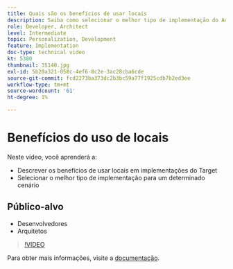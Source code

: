 ```yaml
---
title: Quais são os benefícios de usar locais
description: Saiba como selecionar o melhor tipo de implementação do Adobe Target para um determinado cenário.
role: Developer, Architect
level: Intermediate
topic: Personalization, Development
feature: Implementation
doc-type: technical video
kt: 5380
thumbnail: 35140.jpg
exl-id: 5b20a321-058c-4ef6-8c2e-3ac28cba6cde
source-git-commit: fcd2273ba373dc2b3bc59a77f1925cdb7b2ed3ee
workflow-type: tm+mt
source-wordcount: '61'
ht-degree: 1%

---
```


# Benefícios do uso de locais

Neste vídeo, você aprenderá a:

* Descrever os benefícios de usar locais em implementações do Target
* Selecionar o melhor tipo de implementação para um determinado cenário

## Público-alvo

* Desenvolvedores
* Arquitetos

>[!VIDEO](https://video.tv.adobe.com/v/35140/?quality=12)

Para obter mais informações, visite a [documentação](https://experienceleague.adobe.com/docs/target/using/implement-target/implementing-target.html?lang=en).
